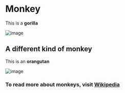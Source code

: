 # Monkey
This is a **gorilla**

![image](https://github.com/dhdfw7/Monke/assets/145697378/af6beca4-4e3d-462f-86a6-1085bd98e70d)
## A different kind of monkey
This is an **orangutan**

![image](https://github.com/dhdfw7/Monke/assets/145697378/976f2b7b-7c65-4aa0-8e61-3247061dcf7c)
### To read more about monkeys, visit [Wikipedia](https://en.wikipedia.org/wiki/Monkey)
